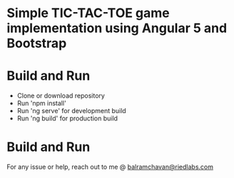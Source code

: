 # Simple TIC-TAC-TOE game implementation using Angular 5 and Bootstrap 

# Build and Run

* Clone or download repository
* Run 'npm install'
* Run 'ng serve' for development build
* Run 'ng build' for production build


# Build and Run
For any issue or help, reach out to me @ balramchavan@riedlabs.com
